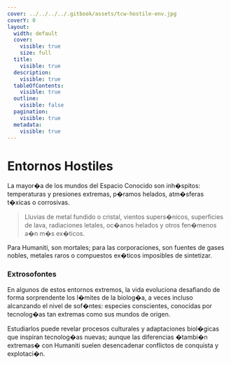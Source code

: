 ```yaml
---
cover: ../../../../.gitbook/assets/tcw-hostile-env.jpg
coverY: 0
layout:
  width: default
  cover:
    visible: true
    size: full
  title:
    visible: true
  description:
    visible: true
  tableOfContents:
    visible: true
  outline:
    visible: false
  pagination:
    visible: true
  metadata:
    visible: true
---
```


# Entornos Hostiles

La mayor�a de los mundos del Espacio Conocido son inh�spitos: temperaturas y presiones extremas, p�ramos helados, atm�sferas t�xicas o corrosivas.

> Lluvias de metal fundido o cristal, vientos supers�nicos, superficies de lava, radiaciones letales, oc�anos helados y otros fen�menos a�n m�s ex�ticos.

Para Humaniti, son mortales; para las corporaciones, son fuentes de gases nobles, metales raros o compuestos ex�ticos imposibles de sintetizar.

### Extrosofontes

En algunos de estos entornos extremos, la vida evoluciona desafiando de forma sorprendente los l�mites de la biolog�a, a veces incluso alcanzando el nivel de sof�ntes: especies conscientes, conocidas por tecnolog�as tan extremas como sus mundos de origen.

Estudiarlos puede revelar procesos culturales y adaptaciones biol�gicas que inspiran tecnolog�as nuevas; aunque las diferencias �tambi�n extremas� con Humaniti suelen desencadenar conflictos de conquista y explotaci�n.
